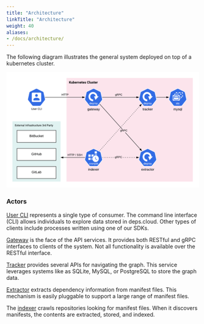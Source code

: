 ```yaml
---
title: "Architecture"
linkTitle: "Architecture"
weight: 40
aliases:
- /docs/architecture/
---
```


The following diagram illustrates the general system deployed on top of a kubernetes cluster.

![arch](/images/arch.png)

### Actors

[User CLI](https://github.com/depscloud/depscloud/tree/main/deps) represents a single type of consumer.
The command line interface (CLI) allows individuals to explore data stored in deps.cloud.
Other types of clients include processes written using one of our SDKs.

[Gateway](https://github.com/depscloud/depscloud/tree/main/gateway) is the face of the API services.
It provides both RESTful and gRPC interfaces to clients of the system.
Not all functionality is available over the RESTful interface.

[Tracker](https://github.com/depscloud/depscloud/tree/main/tracker) provides several APIs for navigating the graph.
This service leverages systems like as SQLite, MySQL, or PostgreSQL to store the graph data.

[Extractor](https://github.com/depscloud/depscloud/tree/main/extractor) extracts dependency information from manifest files.
This mechanism is easily pluggable to support a large range of manifest files.

The [indexer](https://github.com/depscloud/depscloud/tree/main/indexer) crawls repositories looking for manifest files.
When it discovers manifests, the contents are extracted, stored, and indexed. 
